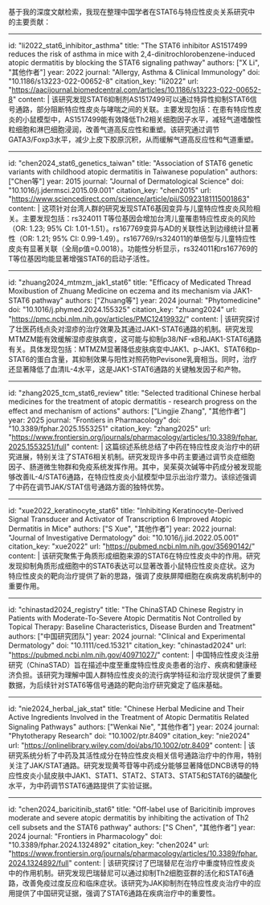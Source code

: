 基于我的深度文献检索，我现在整理中国学者在STAT6与特应性皮炎关系研究中的主要贡献：

----
id: "li2022_stat6_inhibitor_asthma"
title: "The STAT6 inhibitor AS1517499 reduces the risk of asthma in mice with 2,4-dinitrochlorobenzene-induced atopic dermatitis by blocking the STAT6 signaling pathway"
authors: ["X Li", "其他作者"]
year: 2022
journal: "Allergy, Asthma & Clinical Immunology"
doi: "10.1186/s13223-022-00652-8"
citation_key: "li2022"
url: "https://aacijournal.biomedcentral.com/articles/10.1186/s13223-022-00652-8"
content: |
  该研究发现STAT6抑制剂AS1517499可以通过特异性抑制STAT6信号通路，部分阻断特应性皮炎与哮喘之间的关联。主要发现包括：在患有特应性皮炎的小鼠模型中，AS1517499能有效降低Th2相关细胞因子水平，减轻气道嗜酸性粒细胞和淋巴细胞浸润，改善气道高反应性和重塑。该研究通过调节GATA3/Foxp3水平，减少上皮下胶原沉积，从而缓解气道高反应性和气道重塑。

----
id: "chen2024_stat6_genetics_taiwan"
title: "Association of STAT6 genetic variants with childhood atopic dermatitis in Taiwanese population"
authors: ["Chen等"]
year: 2015
journal: "Journal of Dermatological Science"
doi: "10.1016/j.jdermsci.2015.09.001"
citation_key: "chen2015"
url: "https://www.sciencedirect.com/science/article/pii/S0923181115001863"
content: |
  这项针对台湾人群的研究发现STAT6基因变异与儿童特应性皮炎风险相关。主要发现包括：rs324011 T等位基因会增加台湾儿童罹患特应性皮炎的风险（OR: 1.23; 95% CI: 1.01-1.51）。rs167769变异与AD的关联性达到边缘统计显著性（OR: 1.21; 95% CI: 0.99-1.49）。rs167769/rs324011的单倍型与儿童特应性皮炎有显著关联（全局p值=0.0018）。功能性分析显示，rs324011和rs167769的T等位基因均能显著增强STAT6的启动子活性。

----
id: "zhuang2024_mtmzm_jak1_stat6"
title: "Efficacy of Medicated Thread Moxibustion of Zhuang Medicine on eczema and its mechanism via JAK1-STAT6 pathway"
authors: ["Zhuang等"]
year: 2024
journal: "Phytomedicine"
doi: "10.1016/j.phymed.2024.155325"
citation_key: "zhuang2024"
url: "https://pmc.ncbi.nlm.nih.gov/articles/PMC12419932/"
content: |
  该研究探讨了壮医药线点灸对湿疹的治疗效果及其通过JAK1-STAT6通路的机制。研究发现MTMZM能有效缓解湿疹皮肤病变，这可能与抑制p38/NF-κB和JAK1-STAT6通路有关。具体发现包括：MTMZM显著降低皮肤病变中JAK1、p-JAK1、STAT6和p-STAT6的蛋白含量，其抑制效果与阳性对照药物Pevisone乳膏相当。同时，治疗还显著降低了血清IL-4水平，这是JAK1-STAT6通路的关键触发因子和产物。

----
id: "zhang2025_tcm_stat6_review"
title: "Selected traditional Chinese herbal medicines for the treatment of atopic dermatitis - research progress on the effect and mechanism of actions"
authors: ["Lingjie Zhang", "其他作者"]
year: 2025
journal: "Frontiers in Pharmacology"
doi: "10.3389/fphar.2025.1553251"
citation_key: "zhang2025"
url: "https://www.frontiersin.org/journals/pharmacology/articles/10.3389/fphar.2025.1553251/full"
content: |
  这篇综述系统总结了中药在特应性皮炎治疗中的研究进展，特别关注了STAT6相关机制。研究发现许多中药主要通过调节炎症细胞因子、肠道微生物群和免疫系统发挥作用。其中，吴茱萸次碱等中药成分被发现能够改善IL-4/STAT6通路，在特应性皮炎小鼠模型中显示出治疗潜力。该综述强调了中药在调节JAK/STAT信号通路方面的独特优势。

----
id: "xue2022_keratinocyte_stat6"
title: "Inhibiting Keratinocyte-Derived Signal Transducer and Activator of Transcription 6 Improved Atopic Dermatitis in Mice"
authors: ["S Xue", "其他作者"]
year: 2022
journal: "Journal of Investigative Dermatology"
doi: "10.1016/j.jid.2022.05.001"
citation_key: "xue2022"
url: "https://pubmed.ncbi.nlm.nih.gov/35690142/"
content: |
  该研究聚焦于角质形成细胞来源的STAT6在特应性皮炎中的作用。研究发现抑制角质形成细胞中的STAT6表达可以显著改善小鼠特应性皮炎症状。这为特应性皮炎的靶向治疗提供了新的思路，强调了皮肤屏障细胞在疾病发病机制中的重要作用。

----
id: "chinastad2024_registry"
title: "The ChinaSTAD Chinese Registry in Patients with Moderate-To-Severe Atopic Dermatitis Not Controlled by Topical Therapy: Baseline Characteristics, Disease Burden and Treatment"
authors: ["中国研究团队"]
year: 2024
journal: "Clinical and Experimental Dermatology"
doi: "10.1111/ced.15321"
citation_key: "chinastad2024"
url: "https://pubmed.ncbi.nlm.nih.gov/40971027/"
content: |
  中国特应性皮炎注册研究（ChinaSTAD）旨在描述中度至重度特应性皮炎患者的治疗、疾病和健康经济负担。该研究为理解中国人群特应性皮炎的流行病学特征和治疗现状提供了重要数据，为后续针对STAT6等信号通路的靶向治疗研究奠定了临床基础。

----
id: "nie2024_herbal_jak_stat"
title: "Chinese Herbal Medicine and Their Active Ingredients Involved in the Treatment of Atopic Dermatitis Related Signaling Pathways"
authors: ["Wenkai Nie", "其他作者"]
year: 2024
journal: "Phytotherapy Research"
doi: "10.1002/ptr.8409"
citation_key: "nie2024"
url: "https://onlinelibrary.wiley.com/doi/abs/10.1002/ptr.8409"
content: |
  该研究系统分析了中药及其活性成分在特应性皮炎相关信号通路治疗中的作用，特别关注了JAK/STAT通路。研究发现黄芩苷等中药成分能够显著降低DNCB诱导的特应性皮炎小鼠皮肤中JAK1、STAT1、STAT2、STAT3、STAT5和STAT6的磷酸化水平，为中药调节STAT6通路提供了实验证据。

----
id: "chen2024_baricitinib_stat6"
title: "Off-label use of Baricitinib improves moderate and severe atopic dermatitis by inhibiting the activation of Th2 cell subsets and the STAT6 pathway"
authors: ["S Chen", "其他作者"]
year: 2024
journal: "Frontiers in Pharmacology"
doi: "10.3389/fphar.2024.1324892"
citation_key: "chen2024"
url: "https://www.frontiersin.org/journals/pharmacology/articles/10.3389/fphar.2024.1324892/full"
content: |
  该研究探讨了巴瑞替尼在治疗中重度特应性皮炎中的作用机制。研究发现巴瑞替尼可以通过抑制Th2细胞亚群的活化和STAT6通路，改善免疫过度反应和临床症状。该研究为JAK抑制剂在特应性皮炎治疗中的应用提供了中国研究证据，强调了STAT6通路在疾病治疗中的重要性。